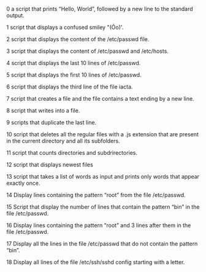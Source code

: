 0 a script that prints “Hello, World”, followed by a new line to the standard output.

1 script that displays a confused smiley "(Ôo)'.

2 script that displays the content of the /etc/passwd file.

3 script that displays the content of /etc/passwd and /etc/hosts.

4 script that displays the last 10 lines of /etc/passwd.

5 script that displays the first 10 lines of /etc/passwd.

6 script that displays the third line of the file iacta.

7 script that creates a file and the file contains a text ending by a new line.

8 script that writes into a file.

9 scripts that duplicate the last line.

10 script that deletes all the regular files with a .js extension that are present in the current directory and all its subfolders.

11 script that counts directories and subdrirectories.

12 script that displays newest files

13 script that takes a list of words as input and prints only words that appear exactly once.

14 Display lines containing the pattern “root” from the file /etc/passwd.

15 Script that display the number of lines that contain the pattern “bin” in the file /etc/passwd.

16 Display lines containing the pattern “root” and 3 lines after them in the file /etc/passwd.

17 Display all the lines in the file /etc/passwd that do not contain the pattern “bin”.

18 Display all lines of the file /etc/ssh/sshd config starting with a letter.
